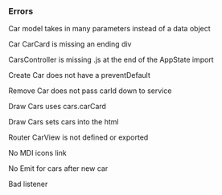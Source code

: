 ### Errors

Car model takes in many parameters instead of a data object

Car CarCard is missing an ending div

CarsController is missing .js at the end of the AppState import

Create Car does not have a preventDefault

Remove Car does not pass carId down to service

Draw Cars uses cars.carCard

Draw Cars sets cars into the html

Router CarView is not defined or exported

No MDI icons link

No Emit for cars after new car

Bad listener